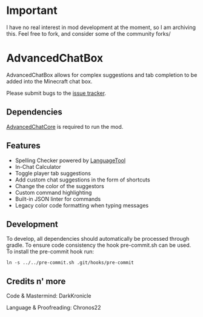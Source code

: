 # Important

I have no real interest in mod development at the moment, so I am archiving this. Feel free to fork, and consider some of the community forks/

# AdvancedChatBox

AdvancedChatBox allows for complex suggestions and tab completion to be added into the Minecraft chat box.

Please submit bugs to the [issue tracker](https://github.com/DarkKronicle/AdvancedChatBox/issues).

## Dependencies

[AdvancedChatCore](https://github.com/DarkKronicle/AdvancedChatCore) is required to run the mod.

## Features

- Spelling Checker powered by [LanguageTool](https://languagetool.org)
- In-Chat Calculator
- Toggle player tab suggestions
- Add custom chat suggestions in the form of shortcuts
- Change the color of the suggestors
- Custom command highlighting
- Built-in JSON linter for commands
- Legacy color code formatting when typing messages

## Development

To develop, all dependencies should automatically be processed through gradle. To ensure code consistency the hook pre-commit.sh can be used. To install the pre-commit hook run:

`ln -s ../../pre-commit.sh .git/hooks/pre-commit`

## Credits n' more

Code & Mastermind: DarkKronicle

Language & Proofreading: Chronos22
